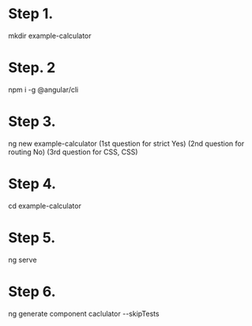 # Step 1.
mkdir example-calculator

# Step. 2
npm i -g @angular/cli

# Step 3.
ng new example-calculator
(1st question for strict Yes)
(2nd question for routing No)
(3rd question for CSS, CSS)

# Step 4.
cd example-calculator

# Step 5.
ng serve

# Step 6.
ng generate component caclulator --skipTests
